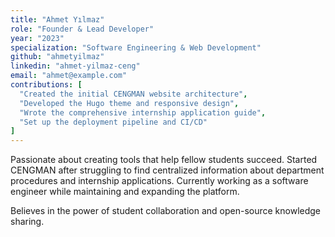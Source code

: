 ```yaml
---
title: "Ahmet Yılmaz"
role: "Founder & Lead Developer"
year: "2023"
specialization: "Software Engineering & Web Development"
github: "ahmetyilmaz"
linkedin: "ahmet-yilmaz-ceng"
email: "ahmet@example.com"
contributions: [
  "Created the initial CENGMAN website architecture",
  "Developed the Hugo theme and responsive design",
  "Wrote the comprehensive internship application guide",
  "Set up the deployment pipeline and CI/CD"
]
---
```


Passionate about creating tools that help fellow students succeed. Started CENGMAN after struggling to find centralized information about department procedures and internship applications. Currently working as a software engineer while maintaining and expanding the platform.

Believes in the power of student collaboration and open-source knowledge sharing. 